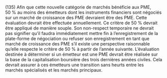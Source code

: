 (135) Afin que cette nouvelle catégorie de marchés bénéficie aux PME, 50 % au moins des émetteurs dont les instruments financiers sont négociés sur un marché de croissance des PME devraient être des PME. Cette évaluation devrait être effectuée annuellement. Ce critère de 50 % devrait être appliqué de manière souple. Son non-respect temporaire ne devrait pas signifier qu’il faudra immédiatement mettre fin à l’enregistrement de la plate-forme de négociation ou refuser son enregistrement en tant que marché de croissance des PME s’il existe une perspective raisonnable qu’elle respecte le critère de 50 % à partir de l’année suivante. L’évaluation destinée à déterminer si un émetteur est une PME devrait être réalisée sur la base de la capitalisation boursière des trois dernières années civiles. Cela devrait assurer à ces émetteurs une transition sans heurts entre les marchés spécialisés et les marchés principaux.